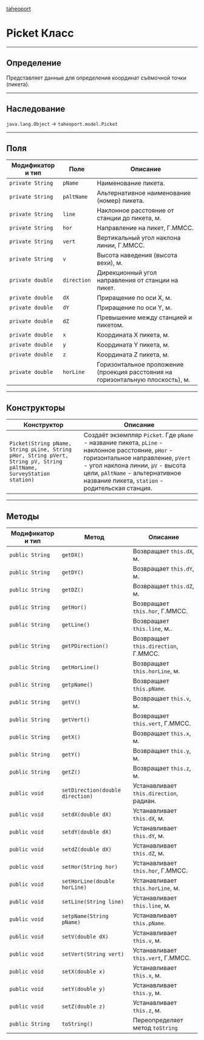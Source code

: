 
[taheoport](https://github.com/AndrewNizovkin/Taheoport/blob/main/README.md)

# Picket Класс

---

## Определение

Представляет данные для определения координат съёмочной точки (пикета).

---

## Наследование

`java.lang.Object` -> `taheoport.model.Picket`

---

## Поля

Модификатор и тип | Поле | Описание
--- | ---|---
`private String` | `pName` | Наименование пикета.
`private String` | `pAltName` | Альтернативное наименование (номер) пикета.
`private String` | `line` | Наклонное расстояние от станции до пикета, м.
`private String` | `hor` | Направление на пикет, Г.ММСС.
`private String` | `vert` | Вертикальный угол наклона линии, Г.ММСС.
`private String` | `v` | Высота наведения (высота вехи), м.
`private double` | `direction` | Дирекционный угол направления от станции на пикет.
`private double` | `dX` | Приращение по оси X, м.
`private double` | `dY` | Приращение по оси Y, м.
`private double` | `dZ` | Превышение между станцией и пикетом.
`private double` | `x` | Координата X пикета, м.
`private double` | `y` | Координата Y пикета, м.
`private double` | `z` | Координата Z пикета, м.
`private double` | `horLine` | Горизонтальное проложение (проекция расстояния на горизонтальную плоскость), м.

---

## Конструкторы

Конструктор | Описание
--- | ---
`Picket(String pName, String pLine, String pHor, String pVert, String pV, String pAltName, SurveyStation station)` | Создаёт экземпляр `Picket`. Где `pName` - название пикета, `pLine` - наклонное расстояние, `pHor` - горизонтальное направление, `pVert` - угол наклона линии, `pV` - высота цели, `pAltName` - альтернативное название пикета, `station` - родительская станция.
---

## Методы

Модификатор и тип | Метод | Описание
--- | --- | ---
`public String` | `getDX()` | Возвращает `this.dX`, м.
`public String` | `getDY()` | Возвращает `this.dY`, м.
`public String` | `getDZ()` | Возвращает `this.dZ`, м.
`public String` | `getHor()` | Возвращает `this.hor`, Г.ММСС.
`public String` | `getLine()` | Возвращает `this.line`, м..
`public String` | `getPDirection()` | Возвращает `this.direction`, Г.ММСС.
`public String` | `getHorLine()` | Возвращает `this.horLine`, м.
`public String` | `getpName()` | Возвращает `this.pName`.
`public String` | `getV()` | Возвращает `this.v`, м.
`public String` | `getVert()` | Возвращает `this.vert`, Г.ММСС.
`public String` | `getX()` | Возвращает `this.x`, м.
`public String` | `getY()` | Возвращает `this.y`, м.
`public String` | `getZ()` | Возвращает `this.z`, м.
`public void` | `setDirection(double direction)` | Устанавливает `this.direction`, радиан.
`public void` | `setdX(double dX)` | Устанавливает `this.dX`, м.
`public void` | `setdY(double dX)` | Устанавливает `this.dY`, м.
`public void` | `setdZ(double dX)` | Устанавливает `this.dZ`, м.
`public void` | `setHor(String hor)` | Устанавливает `this.hor`, Г.ММСС.
`public void` | `setHorLine(double horLine)` | Устанавливает `this.horLine`, м.
`public void` | `setLine(String line)` | Устанавливает `this.line`, м.
`public void` | `setpName(String pName)` | Устанавливает `this.pName`.
`public void` | `setV(double dX)` | Устанавливает `this.v`, м.
`public void` | `setVert(String vert)` | Устанавливает `this.vert`, Г.ММСС.
`public void` | `setX(double x)` | Устанавливает `this.x`, м.
`public void` | `setY(double y)` | Устанавливает `this.y`, м.
`public void` | `setZ(double z)` | Устанавливает `this.z`, м.
`public String` | `toString()` | Переопределяет метод `toString`